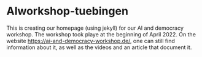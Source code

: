 # AIworkshop-tuebingen

This is creating our homepage (using jekyll) for our AI and democracy workshop. The workshop took playe at the beginning of April 2022. On the website https://ai-and-democracy-workshop.de/, one can still find information about it, as well as the videos and an article that document it.

